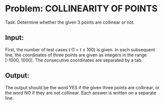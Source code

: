 # Problem: COLLINEARITY OF POINTS
Task:
Determine whether the given 3 points are collinear or not.

## Input:
First, the number of test cases t (1 < t ≤ 100) is given. In each subsequent line, the coordinates of three points are given as integers in the range [-1000, 1000]. The consecutive coordinates are separated by a tab.

## Output:
The output should be the word YES if the given three points are collinear, or the word NO if they are not collinear. Each answer is written on a separate line.